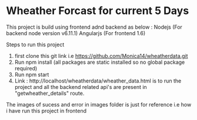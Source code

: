 ﻿# Wheather Forcast for current 5 Days
 
 This project is build using frontend adnd backend as below :
 Nodejs (For backend node version v6.11.1)
 Angularjs (For frontend 1.6)
 
 Steps to run this project
 
 1. first clone this git link i.e https://github.com/Monica14/wheatherdata.git
 2. Run npm install (all packages are static installed so no global package required)
 3. Run npm start
 4. Link : http://localhost/wheatherdata/wheather_data.html is to run the project and all the backend related api's are present in "getwheather_details" route. 
 
 The images of sucess and error in images folder is just for reference i.e how i have run this project in frontend 
 
 

